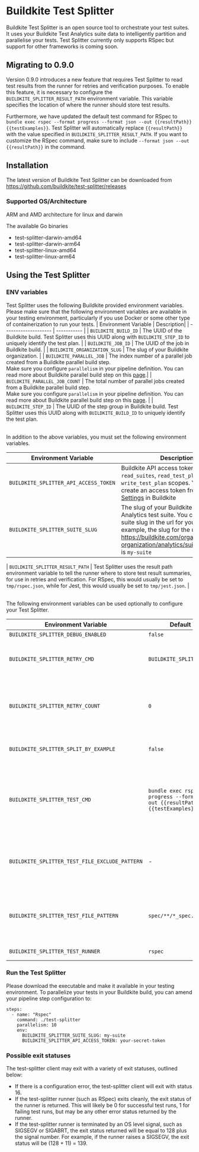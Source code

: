# Buildkite Test Splitter

Buildkite Test Splitter is an open source tool to orchestrate your test suites. It uses your Buildkite Test Analytics suite data to intelligently partition and parallelise your tests. 
Test Splitter currently only supports RSpec but support for other frameworks is coming soon.

## Migrating to 0.9.0
Version 0.9.0 introduces a new feature that requires Test Splitter to read test results from the runner for retries and verification purposes. To enable this feature, it is necessary to configure the `BUILDKITE_SPLITTER_RESULT_PATH` environment variable. This variable specifies the location of where the runner should store test results.

Furthermore, we have updated the default test command for RSpec to `bundle exec rspec --format progress --format json --out {{resultPath}} {{testExamples}}`. Test Splitter will automatically replace `{{resultPath}}` with the value specified in `BUILDKITE_SPLITTER_RESULT_PATH`. If you want to customize the RSpec command, make sure to include `--format json --out {{resultPath}}` in the command. 

## Installation
The latest version of Buildkite Test Splitter can be downloaded from https://github.com/buildkite/test-splitter/releases

### Supported OS/Architecture
ARM and AMD architecture for linux and darwin

The available Go binaries
- test-splitter-darwin-amd64
- test-splitter-darwin-arm64
- test-splitter-linux-amd64
- test-splitter-linux-arm64

## Using the Test Splitter

### ENV variables
Test Splitter uses the following Buildkite provided environment variables. 
Please make sure that the following environment variables are available in your testing environment, particularly if you use Docker or some other type of containerization to run your tests.
| Environment Variable | Description|
| -------------------- | ----------- |
| `BUILDKITE_BUILD_ID` | The UUID of the Buildkite build. Test Splitter uses this UUID along with `BUILDKITE_STEP_ID` to uniquely identify the test plan. |
| `BUILDKITE_JOB_ID` | The UUID of the job in Buildkite build. |
| `BUILDKITE_ORGANIZATION_SLUG` | The slug of your Buildkite organization. |
| `BUILDKITE_PARALLEL_JOB` | The index number of a parallel job created from a Buildkite parallel build step. <br>Make sure you configure `parallelism` in your pipeline definition.  You can read more about Buildkite parallel build step on this [page](https://buildkite.com/docs/pipelines/controlling-concurrency#concurrency-and-parallelism).| 
| `BUILDKITE_PARALLEL_JOB_COUNT` | The total number of parallel jobs created from a Buildkite parallel build step. <br>Make sure you configure `parallelism` in your pipeline definition.  You can read more about Buildkite parallel build step on this [page](https://buildkite.com/docs/pipelines/controlling-concurrency#concurrency-and-parallelism). |
| `BUILDKITE_STEP_ID` | The UUID of the step group in Buildkite build. Test Splitter uses this UUID along with `BUILDKITE_BUILD_ID` to uniquely identify the test plan.

<br>
In addition to the above variables, you must set the following environment variables.

| Environment Variable | Description |
| -------------------- | ----------- |
| `BUILDKITE_SPLITTER_API_ACCESS_TOKEN ` | Buildkite API access token with `read_suites`, `read_test_plan`, and `write_test_plan` scopes. You can create an access token from [Personal Settings](https://buildkite.com/user/api-access-tokens) in Buildkite |
| `BUILDKITE_SPLITTER_SUITE_SLUG` | The slug of your Buildkite Test Analytics test suite. You can find the suite slug in the url for your suite. For example, the slug for the url: https://buildkite.com/organizations/my-organization/analytics/suites/my-suite is `my-suite` |

| `BUILDKITE_SPLITTER_RESULT_PATH` | Test Splitter uses the result path environment variable to tell the runner where to store test result summaries, for use in retries and verification. For RSpec, this would usually be set to `tmp/rspec.json`, while for Jest, this would usually be set to `tmp/jest.json`. |


<br>
The following environment variables can be used optionally to configure your Test Splitter.

| Environment Variable | Default Value | Description |
| ---- | ---- | ----------- |
| `BUILDKITE_SPLITTER_DEBUG_ENABLED` | `false` | Flag to enable more verbose logging. |
| `BUILDKITE_SPLITTER_RETRY_CMD` | `BUILDKITE_SPLITTER_TEST_CMD` | The command to retry the failed tests. Test Splitter will fill in the `{{testExamples}}` placeholder with the failed tests. If not set, the Test Splitter will use the same command defined in `BUILDKITE_SPLITTER_TEST_CMD`. |
| `BUILDKITE_SPLITTER_RETRY_COUNT` | `0` | The number of retries. Test Splitter runs the test command defined in `BUILDKITE_SPLITTER_TEST_CMD` and retries only the failed tests up to `BUILDKITE_SPLITTER_RETRY_COUNT` times, using the retry command defined in `BUILDKITE_SPLITTER_RETRY_CMD`. |
| `BUILDKITE_SPLITTER_SPLIT_BY_EXAMPLE` | `false` | Flag to enable split by example. When this option is `true`, the Test Splitter will split the execution of slow test files over multiple partitions. |
| `BUILDKITE_SPLITTER_TEST_CMD` | `bundle exec rspec --format progress --format json --out {{resultPath}} {{testExamples}}` | Test command to run your tests. Test Splitter will replace the `{{testExamples}}` placeholder with the test splitting results, and replace `{{resultPath}}` with the value set in `BUILDKITE_SPLITTER_RESULT_PATH`. It is necessary to configure your Rspec with `--format json --out {{resultPath}}` when customizing the test command, because Test Splitter needs to read the result after each test run. |
| `BUILDKITE_SPLITTER_TEST_FILE_EXCLUDE_PATTERN` | - | Glob pattern to exclude certain test files or directories. The exclusion will be applied after discovering the test files using a pattern configured with `BUILDKITE_SPLITTER_TEST_FILE_PATTERN`. </br> *This option accepts the pattern syntax supported by the [zzglob](https://github.com/DrJosh9000/zzglob?tab=readme-ov-file#pattern-syntax) library.* |
| `BUILDKITE_SPLITTER_TEST_FILE_PATTERN` | `spec/**/*_spec.rb` | Glob pattern to discover test files. You can exclude certain test files or directories from the discovered test files using a pattern that can be configured with `BUILDKITE_SPLITTER_TEST_FILE_EXCLUDE_PATTERN`.</br> *This option accepts the pattern syntax supported by the [zzglob](https://github.com/DrJosh9000/zzglob?tab=readme-ov-file#pattern-syntax) library.* |
| `BUILDKITE_SPLITTER_TEST_RUNNER` | `rspec` | Test runner to use for running tests. Currently only `rspec` is supported.


### Run the Test Splitter
Please download the executable and make it available in your testing environment.
To parallelize your tests in your Buildkite build, you can amend your pipeline step configuration to:
```
steps:
  - name: "Rspec"
    command: ./test-splitter
    parallelism: 10
    env:
      BUILDKITE_SPLITTER_SUITE_SLUG: my-suite
      BUILDKITE_SPLITTER_API_ACCESS_TOKEN: your-secret-token
```

### Possible exit statuses

The test-splitter client may exit with a variety of exit statuses, outlined below:

- If there is a configuration error, the test-splitter client will exit with
  status 16.
- If the test-splitter runner (such as RSpec) exits cleanly, the exit status of
  the runner is returned. This will likely be 0 for successful test runs, 1 for
  failing test runs, but may be any other error status returned by the runner.
- If the test-splitter runner is terminated by an OS level signal, such as SIGSEGV or
  SIGABRT, the exit status returned will be equal to 128 plus the signal number.
  For example, if the runner raises a SIGSEGV, the exit status will be (128 +
  11) = 139.
